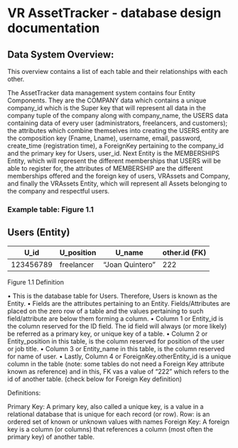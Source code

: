 # VR AssetTracker - database design documentation

## Data System Overview:
  This overview contains a list of each table and their relationships with each other.

The AssetTracker data management system contains four Entity Components.  They are the COMPANY data which contains a unique company_id which is the Super key that will represent all data in the company tuple of the company along with company_name, the USERS data containing data of every user (administrators, freelancers, and customers); the attributes which combine themselves into creating the USERS entity are the composition key (Fname, Lname), username, email, password, create_time (registration time), a ForeignKey pertaining to the company_id and the primary key for Users, user_id. Next Entity is the MEMBERSHIPS Entity, which will represent the different memberships that USERS will be able to register for, the attributes of MEMBERSHIP are the different memberships offered and the foreign key of users, VRAssets and Company, and finally the VRAssets Entity, which will represent all Assets belonging to the company and respectful users. 


### Example table: Figure 1.1

  Users (Entity) 
  ---
  | U_id | U_position | U_name | other.id (FK) |
  | -------- | -------- | -------- | -------- |
  | 123456789   | freelancer   | “Joan Quintero”  |  222  | 


Figure 1.1 Definition

•	This is the database table for Users. Therefore, Users is known as the Entity.
•	Fields are the attributes pertaining to an Entity. Fields/Attributes are placed on the zero row of a table and the values pertaining to such field/attribute are below them forming a column.
•	Column 1 or Entity_id is the column reserved for the ID field. The id field will always (or more likely) be referred as a primary key, or unique key of a table. 
•	Column 2 or Entity_position in this table, is the column reserved for position of the user or job title.
•	Column 3 or Entity_name in this table, is the column reserved for name of user.
•	Lastly, Column 4 or ForeignKey.otherEntity_id is a unique column in the table (note: some tables do not need a Foreign Key attribute known as reference) and in this, FK vas a value of “222” which refers to the id of another table. (check below for Foreign Key definition)

Definitions: 

Primary Key: A primary key, also called a unique key, is a value in a relational database that is unique for each record (or row).
Row: is an ordered set of known or unknown values with names 
Foreign Key: A foreign key is a column (or columns) that references a column (most often the primary key) of another table. 
 



